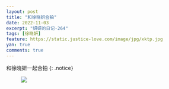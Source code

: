 ```yaml
---
layout: post
title: "和徐晓妍合拍"
date: 2022-11-03
excerpt: "妍妍的日记-264"
tags: [徐晓妍]
feature: https://static.justice-love.com/image/jpg/xktp.jpg
yan: true
comments: true
---
```

和徐晓妍一起合拍
{: .notice}
<figure>
    <img src="{{ site.staticUrl }}/yanyan/image/hepai.jpeg" />
</figure>

